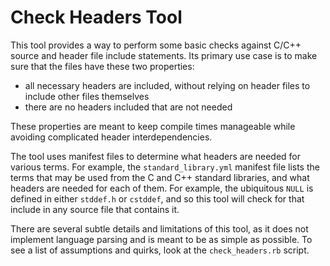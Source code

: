 # Check Headers Tool

This tool provides a way to perform some basic checks against C/C++ source and
header file include statements. Its primary use case is to make sure that the
files have these two properties:

 * all necessary headers are included, without relying on header files to
   include other files themselves
 * there are no headers included that are not needed

These properties are meant to keep compile times manageable while avoiding
complicated header interdependencies.

The tool uses manifest files to determine what headers are needed for various
terms. For example, the `standard_library.yml` manifest file lists the terms
that may be used from the C and C++ standard libraries, and what headers are
needed for each of them. For example, the ubiquitous `NULL` is defined in
either `stddef.h` or `cstddef`, and so this tool will check for that include in
any source file that contains it.

There are several subtle details and limitations of this tool, as it does not
implement language parsing and is meant to be as simple as possible. To see a
list of assumptions and quirks, look at the `check_headers.rb` script.
